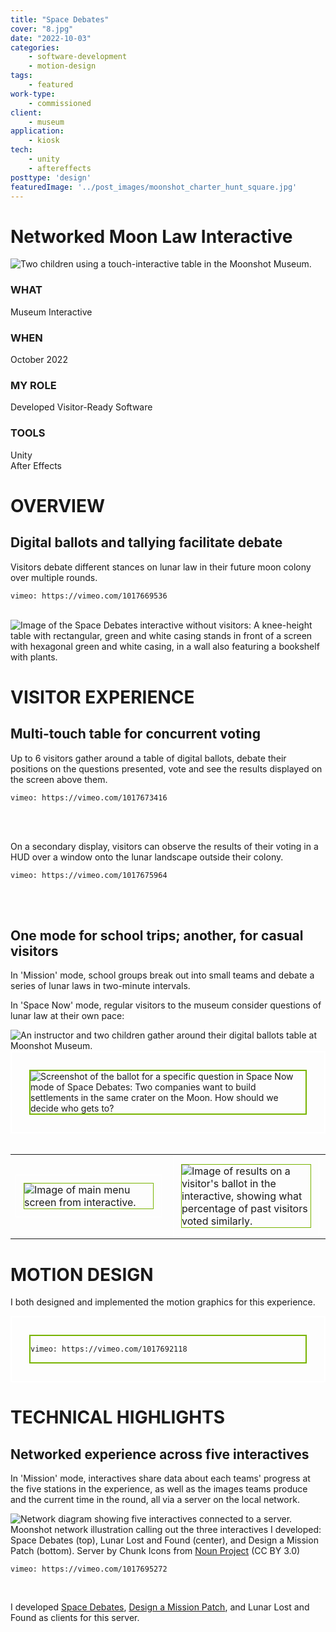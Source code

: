 ```yaml
---
title: "Space Debates"
cover: "8.jpg"
date: "2022-10-03"
categories:
    - software-development
    - motion-design
tags:
    - featured
work-type:
    - commissioned
client:
    - museum
application:
    - kiosk
tech:
    - unity
    - aftereffects
posttype: 'design'
featuredImage: '../post_images/moonshot_charter_hunt_square.jpg'
---
```


# Networked Moon Law Interactive

<cover-img>

<img src="../post_images/moonshot_charter_hunt/moonshot_charter_experience2.jpg"
    alt="Two children using a touch-interactive table in the Moonshot Museum."
    title="Two visitors using the Space Debates interactive at the Moonshot Museum. Photo courtesy of Luci Creative."
    >

</cover-img>


<design-meta>

### WHAT

Museum Interactive

### WHEN

October 2022

### MY ROLE

Developed Visitor-Ready Software

### TOOLS

Unity\
After Effects

</design-meta>

<grid-container>

# OVERVIEW

## Digital ballots and tallying facilitate debate

Visitors debate different stances on lunar law in their future moon colony over multiple rounds.

<!-- video here -->
<video-container title="Experience screen recordings in mockup">

`vimeo: https://vimeo.com/1017669536`

</video-container>

<br>

<img src="../post_images/moonshot_charter_hunt/moonshot_charter_site0.jpg" alt="Image of the Space Debates interactive without visitors: A knee-height table with rectangular, green and white casing stands in front of a screen with hexagonal green and white casing, in a wall also featuring a bookshelf with plants." title="The casing and surrounding space for Spaces Debates. Photo courtesy of Luci Creative."/>

# VISITOR EXPERIENCE

## Multi-touch table for concurrent voting

Up to 6 visitors gather around a table of digital ballots, debate their positions on the questions presented, vote and see the results displayed on the screen above them.

<video-container title="Detail of voting at multi-touch table">

`vimeo: https://vimeo.com/1017673416`

</video-container>

<br><br>

On a secondary display, visitors can observe the results of their voting in a HUD over a window onto the lunar landscape outside their colony.

<video-container title="Detail of secondary, wall-mounted display">

`vimeo: https://vimeo.com/1017675964`

</video-container>

<br><br>

## One mode for school trips; another, for casual visitors

In 'Mission' mode, school groups break out into small teams and debate a series of lunar laws in two-minute intervals.

In 'Space Now' mode, regular visitors to the museum consider questions of lunar law at their own pace:

<img src="../post_images/moonshot_charter_hunt/moonshot_charter_experience1.jpg" alt="An instructor and two children gather around their digital ballots table at Moonshot Museum." title="Visitors using the interactive in 'Space Now' mode. Photo courtesy of Luci Creative.">


<bespoke-container title="Question and ballot in Space Now mode.">
<div style="border: 2px white solid; padding: 28px"><!-- blue border -->
<div style="border: 2px #78b300 solid"><!-- gray border -->
<img src="../post_images/moonshot_charter_hunt/moonshot_charter_space_now_ballot.jpg" alt="Screenshot of the ballot for a specific question in Space Now mode of Space Debates: Two companies want to build settlements in the same crater on the Moon. How should we decide who gets to?" title="Question and ballot in Space Now mode.">
</div><!-- blue border -->
</div><!-- gray border -->
</bespoke-container>

<br>

<table style="width: 100%">
<tr>

<td style="width: 40%; padding-right: 10px">

<bespoke-container title="In 'Space Now' mode, visitors choose from four policy areas to vote on lunar policy.">
<div style="border: 1px white solid; padding: 12px"><!-- white border -->
<div style="border: 1px #78b300 solid"><!-- green border -->
<img src="../post_images/moonshot_charter_hunt/moonshot_charter_space_now_welcome.jpg" alt="Image of main menu screen from interactive."/>
</div><!-- green border -->
</div><!-- white border -->
</bespoke-container>

</td>

<td style="width: 40%; padding-right: 10px">

<bespoke-container title="Visitors are shown what percentage of past visitors voted the same way as them.">
<div style="border: 1px white solid; padding: 12px"><!-- white border -->
<div style="border: 1px #78b300 solid"><!-- green border -->
<img src="../post_images/moonshot_charter_hunt/moonshot_charter_space_now_results.jpg" alt="Image of results on a visitor's ballot in the interactive, showing what percentage of past visitors voted similarly."/>
</div><!-- green border -->
</div><!-- white border -->
</bespoke-container>

</td>

</tr>
</table>

# MOTION DESIGN

I both designed and implemented the motion graphics for this experience.

<bespoke-container title="Detail of moon crash zoom">
<div style="border: 2px white solid; padding: 28px">
<div style="border: 2px #78b300 solid">
<video-container title="Detail of secondary, wall-mounted display">

`vimeo: https://vimeo.com/1017692118`

</video-container>
</div><!-- green border -->
</div><!-- white border -->
</bespoke-container>


# TECHNICAL HIGHLIGHTS

## Networked experience across five interactives

In 'Mission' mode, interactives share data about each teams' progress at the five stations in the experience, as well as the images teams produce and the current time in the round, all via a server on the local network.

<img src="../post_images/moonshot_art/moonshot_networking_illustration.jpg" alt="Network diagram showing five interactives connected to a server." title=" "/>
<figcaption>
<span>
Moonshot network illustration calling out the three interactives I developed: Space Debates (top), Lunar Lost and Found (center), and Design a Mission Patch (bottom). Server by Chunk Icons from <a href="https://thenounproject.com/browse/icons/term/server/" target="_blank" title="Server Icons">Noun Project</a> (CC BY 3.0)
</span>
<figcaption>

<video-container title="Mockup with real screen recordings of networked timer across multiple Moonshot interactives. Pictured left to right: Timer from Space Debates, screen recording of Lunar Lost and Found, screen recording of Design a Mission Patch.">

`vimeo: https://vimeo.com/1017695272`

</video-container>

<br>

I developed [Space Debates](/posts/moonshot_charter), [Design a Mission Patch](/posts/moonshot_art), and Lunar Lost and Found as clients for this server.


</grid-container>